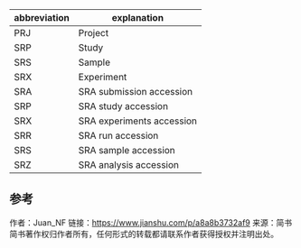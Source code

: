 abbreviation | explanation
--- | ---
PRJ | Project
SRP | Study
SRS | Sample
SRX | Experiment
SRA | SRA submission accession
SRP | SRA study accession
SRX | SRA experiments accession
SRR | SRA run accession
SRS | SRA sample accession
SRZ | SRA analysis accession

## 参考

作者：Juan_NF
链接：https://www.jianshu.com/p/a8a8b3732af9
来源：简书
简书著作权归作者所有，任何形式的转载都请联系作者获得授权并注明出处。
